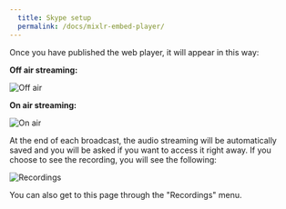```yaml
---
  title: Skype setup
  permalink: /docs/mixlr-embed-player/
---
```

Once you have published the web player, it will appear in this way:

**Off air streaming:**

![Off air](../images/mixlr-pics/mixlr-7.png)


**On air streaming:**

![On air](../images/mixlr-pics/mixlr-8.png)

At the end of each broadcast, the audio streaming will be automatically saved and you will be asked if you want to access it right away.
If you choose to see the recording, you will see the following:

![Recordings](../images/mixlr-pics/mixlr-9.png)

You can also get to this page through the "Recordings" menu.

